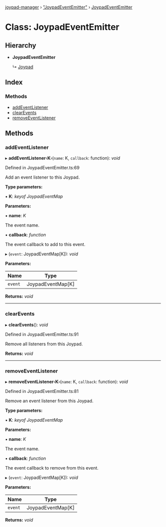 [joypad-manager](../README.md) › ["JoypadEventEmitter"](../modules/_joypadeventemitter_.md) › [JoypadEventEmitter](_joypadeventemitter_.joypadeventemitter.md)

# Class: JoypadEventEmitter

## Hierarchy

* **JoypadEventEmitter**

  ↳ [Joypad](_joypad_.joypad.md)

## Index

### Methods

* [addEventListener](_joypadeventemitter_.joypadeventemitter.md#addeventlistener)
* [clearEvents](_joypadeventemitter_.joypadeventemitter.md#clearevents)
* [removeEventListener](_joypadeventemitter_.joypadeventemitter.md#removeeventlistener)

## Methods

###  addEventListener

▸ **addEventListener**‹**K**›(`name`: K, `callback`: function): *void*

Defined in JoypadEventEmitter.ts:69

Add an event listener to this Joypad.

**Type parameters:**

▪ **K**: *keyof JoypadEventMap*

**Parameters:**

▪ **name**: *K*

The event name.

▪ **callback**: *function*

The event callback to add to this event.

▸ (`event`: JoypadEventMap[K]): *void*

**Parameters:**

Name | Type |
------ | ------ |
`event` | JoypadEventMap[K] |

**Returns:** *void*

___

###  clearEvents

▸ **clearEvents**(): *void*

Defined in JoypadEventEmitter.ts:91

Remove all listeners from this Joypad.

**Returns:** *void*

___

###  removeEventListener

▸ **removeEventListener**‹**K**›(`name`: K, `callback`: function): *void*

Defined in JoypadEventEmitter.ts:81

Remove an event listener from this Joypad.

**Type parameters:**

▪ **K**: *keyof JoypadEventMap*

**Parameters:**

▪ **name**: *K*

The event name.

▪ **callback**: *function*

The event callback to remove from this event.

▸ (`event`: JoypadEventMap[K]): *void*

**Parameters:**

Name | Type |
------ | ------ |
`event` | JoypadEventMap[K] |

**Returns:** *void*
